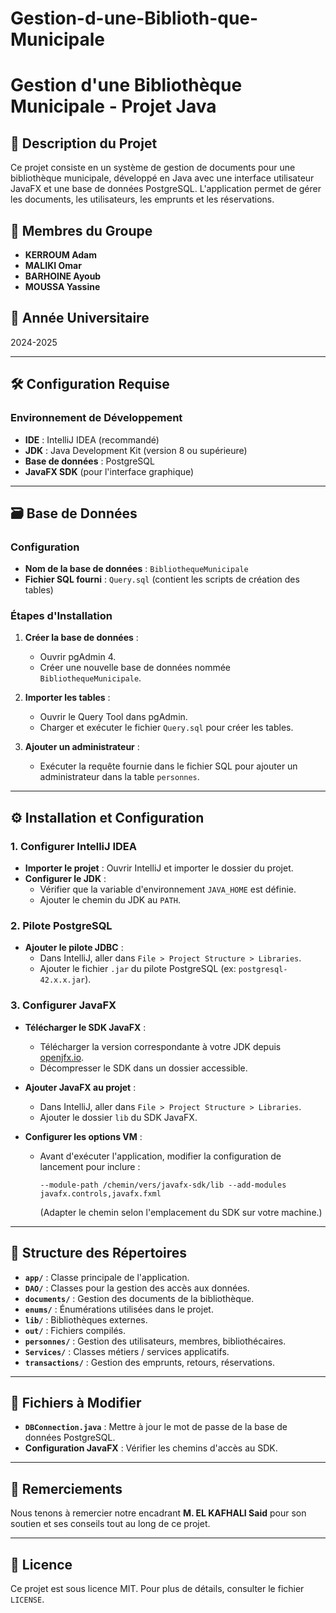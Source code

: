 # Gestion-d-une-Biblioth-que-Municipale
# Gestion d'une Bibliothèque Municipale - Projet Java

## 📝 Description du Projet
Ce projet consiste en un système de gestion de documents pour une bibliothèque municipale, développé en Java avec une interface utilisateur JavaFX et une base de données PostgreSQL. L'application permet de gérer les documents, les utilisateurs, les emprunts et les réservations.

## 👥 Membres du Groupe
- **KERROUM Adam**  
- **MALIKI Omar**  
- **BARHOINE Ayoub**  
- **MOUSSA Yassine**  

## 📅 Année Universitaire
2024-2025

---

## 🛠 Configuration Requise

### Environnement de Développement
- **IDE** : IntelliJ IDEA (recommandé)
- **JDK** : Java Development Kit (version 8 ou supérieure)
- **Base de données** : PostgreSQL
- **JavaFX SDK** (pour l'interface graphique)

---

## 🗃 Base de Données

### Configuration
- **Nom de la base de données** : `BibliothequeMunicipale`
- **Fichier SQL fourni** : `Query.sql` (contient les scripts de création des tables)

### Étapes d'Installation
1. **Créer la base de données** :
   - Ouvrir pgAdmin 4.
   - Créer une nouvelle base de données nommée `BibliothequeMunicipale`.

2. **Importer les tables** :
   - Ouvrir le Query Tool dans pgAdmin.
   - Charger et exécuter le fichier `Query.sql` pour créer les tables.

3. **Ajouter un administrateur** :
   - Exécuter la requête fournie dans le fichier SQL pour ajouter un administrateur dans la table `personnes`.

---

## ⚙ Installation et Configuration

### 1. Configurer IntelliJ IDEA
- **Importer le projet** : Ouvrir IntelliJ et importer le dossier du projet.
- **Configurer le JDK** :
  - Vérifier que la variable d'environnement `JAVA_HOME` est définie.
  - Ajouter le chemin du JDK au `PATH`.

### 2. Pilote PostgreSQL
- **Ajouter le pilote JDBC** :
  - Dans IntelliJ, aller dans `File > Project Structure > Libraries`.
  - Ajouter le fichier `.jar` du pilote PostgreSQL (ex: `postgresql-42.x.x.jar`).

### 3. Configurer JavaFX
- **Télécharger le SDK JavaFX** :
  - Télécharger la version correspondante à votre JDK depuis [openjfx.io](https://openjfx.io/).
  - Décompresser le SDK dans un dossier accessible.

- **Ajouter JavaFX au projet** :
  - Dans IntelliJ, aller dans `File > Project Structure > Libraries`.
  - Ajouter le dossier `lib` du SDK JavaFX.

- **Configurer les options VM** :
  - Avant d'exécuter l'application, modifier la configuration de lancement pour inclure :
    ```
    --module-path /chemin/vers/javafx-sdk/lib --add-modules javafx.controls,javafx.fxml
    ```
    (Adapter le chemin selon l'emplacement du SDK sur votre machine.)

---

## 📁 Structure des Répertoires
- **`app/`** : Classe principale de l'application.
- **`DAO/`** : Classes pour la gestion des accès aux données.
- **`documents/`** : Gestion des documents de la bibliothèque.
- **`enums/`** : Énumérations utilisées dans le projet.
- **`lib/`** : Bibliothèques externes.
- **`out/`** : Fichiers compilés.
- **`personnes/`** : Gestion des utilisateurs, membres, bibliothécaires.
- **`Services/`** : Classes métiers / services applicatifs.
- **`transactions/`** : Gestion des emprunts, retours, réservations.

---

## 🔧 Fichiers à Modifier
- **`DBConnection.java`** : Mettre à jour le mot de passe de la base de données PostgreSQL.
- **Configuration JavaFX** : Vérifier les chemins d'accès au SDK.

---

## 🙏 Remerciements
Nous tenons à remercier notre encadrant **M. EL KAFHALI Said** pour son soutien et ses conseils tout au long de ce projet.

---

## 📜 Licence
Ce projet est sous licence MIT. Pour plus de détails, consulter le fichier `LICENSE`.
